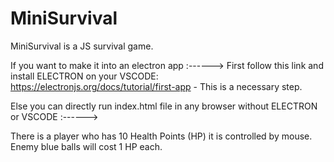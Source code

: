 # MiniSurvival
MiniSurvival is a JS survival game.

If you want to make it into an electron app :------>
First follow this link and install ELECTRON on your VSCODE:
https://electronjs.org/docs/tutorial/first-app - This is a necessary step.

Else you can directly run index.html file in any browser without ELECTRON or VSCODE :------>


There is a player who has 10 Health Points (HP) it is controlled by mouse. Enemy blue balls will cost 1 HP each.
